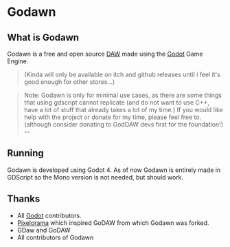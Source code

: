 # Godawn

What is Godawn
--
Godawn is a free and open source [DAW](https://en.wikipedia.org/wiki/Digital_audio_workstation) made using the [Godot](https://godotengine.org/) Game Engine. 

> (Kinda will only be available on itch and github releases until i feel it's good enough for other stores...)

> Note: Godawn is only for minimal use cases, as there are some things that using gdscript cannot replicate (and do not want to use C++, have a lot of stuff that already takes a lot of my time.) If you would like help with the project or donate for my time, please feel free to. (although consider donating to GodDAW devs first for the foundation!)
--

Running
--
Godawn is developed using Godot 4. As of now Godawn is entirely made in GDScript so the Mono version is not needed, but should work.

Thanks
--
* All [Godot](https://github.com/godotengine/godot) contributors.
* [Pixelorama](https://github.com/Orama-Interactive/Pixelorama) which inspired GoDAW from which Godawn was forked.
* GDaw and GoDAW
* All contributors of Godawn
